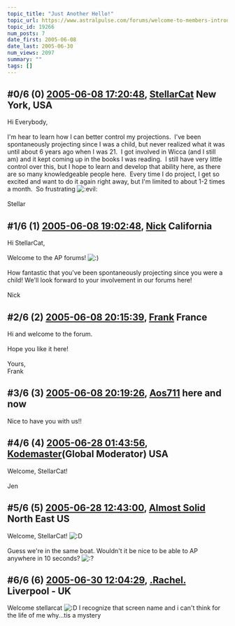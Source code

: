```yaml
---
topic_title: "Just Another Hello!"
topic_url: https://www.astralpulse.com/forums/welcome-to-members-introductions!/just-another-hello%21
topic_id: 19266
num_posts: 7
date_first: 2005-06-08
date_last: 2005-06-30
num_views: 2097
summary: ""
tags: []
---
```


## \#0/6 (0) [2005-06-08 17:20:48](https://www.astralpulse.com/forums/index.php?msg=165904), [StellarCat](https://www.astralpulse.com/forums/profile/?u=9182) New York, USA ##
<section>
Hi Everybody,
<br>
<br>
I'm hear to learn how I can better control my projections.  I've been spontaneously projecting since I was a child, but never realized what it was until about 6 years ago when I was 21.  I got involved in Wicca (and I still am) and it kept coming up in the books I was reading.  I still have very little control over this, but I hope to learn and develop that ability here, as there are so many knowledgeable people here.  Every time I do project, I get so excited and want to do it again right away, but I'm limited to about 1-2 times a month.  So frustrating
<img alt=":evil:" class="smiley" src="https://www.astralpulse.com/forums/Smileys/fugue/evil.png" title="evil"/>
<br>
<br>
Stellar
</section>

## \#1/6 (1) [2005-06-08 19:02:48](https://www.astralpulse.com/forums/index.php?msg=165922), [Nick](https://www.astralpulse.com/forums/profile/?u=2080) California ##
<section>
Hi StellarCat,
<br>
<br>
Welcome to the AP forums!
<img alt=":)" class="smiley" src="https://www.astralpulse.com/forums/Smileys/fugue/smiley.png" title="Smiley"/>
<br>
<br>
How fantastic that you've been spontaneously projecting since you were a child! We'll look forward to your involvement in our forums here!
<br>
<br>
Nick
</section>

## \#2/6 (2) [2005-06-08 20:15:39](https://www.astralpulse.com/forums/index.php?msg=165938), [Frank](https://www.astralpulse.com/forums/profile/?u=359) France ##
<section>
Hi and welcome to the forum.
<br>
<br>
Hope you like it here!
<br>
<br>
Yours,
<br>
Frank
</section>

## \#3/6 (3) [2005-06-08 20:19:26](https://www.astralpulse.com/forums/index.php?msg=165939), [Aos711](https://www.astralpulse.com/forums/profile/?u=8194) here and now ##
<section>
Nice to have you with us!!
</section>

## \#4/6 (4) [2005-06-28 01:43:56](https://www.astralpulse.com/forums/index.php?msg=168256), [Kodemaster](https://www.astralpulse.com/forums/profile/?u=426)(Global Moderator) USA ##
<section>
Welcome, StellarCat!
<br>
<br>
Jen
</section>

## \#5/6 (5) [2005-06-28 12:43:00](https://www.astralpulse.com/forums/index.php?msg=168288), [Almost Solid](https://www.astralpulse.com/forums/profile/?u=9296) North East US ##
<section>
Welcome, StellarCat!
<img alt=":D" class="smiley" src="https://www.astralpulse.com/forums/Smileys/fugue/cheesy.png" title="Cheesy"/>
<br>
<br>
Guess we're in the same boat. Wouldn't it be nice to be able to AP anywhere in 10 seconds?
<img alt=":?" class="smiley" src="https://www.astralpulse.com/forums/Smileys/fugue/huh.png" title="Huh"/>
</section>

## \#6/6 (6) [2005-06-30 12:04:29](https://www.astralpulse.com/forums/index.php?msg=168509), [.Rachel.](https://www.astralpulse.com/forums/profile/?u=8982) Liverpool - UK ##
<section>
Welcome stellarcat
<img alt=":D" class="smiley" src="https://www.astralpulse.com/forums/Smileys/fugue/cheesy.png" title="Cheesy"/>
I recognize that screen name and i can't think for the life of me why...tis a mystery
</section>